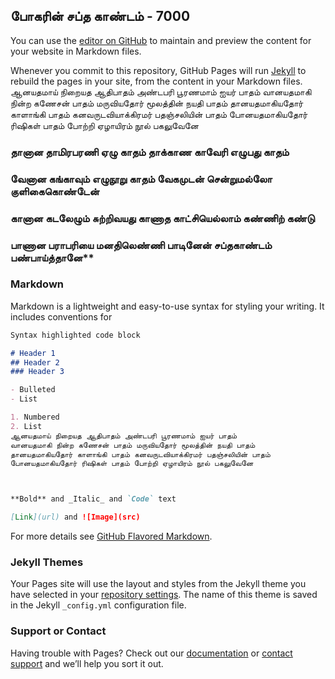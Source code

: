 ## போகரின் சப்த காண்டம் - 7000

You can use the [editor on GitHub](https://github.com/saraindia/saraindia.gihub.io/edit/gh-pages/index.md) to maintain and preview the content for your website in Markdown files.

Whenever you commit to this repository, GitHub Pages will run [Jekyll](https://jekyllrb.com/) to rebuild the pages in your site, from the content in your Markdown files.
ஆனயதமாய் நிறையத ஆதிபாதம் அண்டபரி பூரணமாம் ஐயர் பாதம்
வானயதமாகி நின்ற கணேசன் பாதம் மருவியதோர் மூலத்தின் நயதி பாதம்
தானயதமாகியதோர் காளாங்கி பாதம் கனவருடவியாக்கிரமர் பதஞ்சலியின் பாதம்
போனயதமாகியதோர் ரிஷிகள் பாதம் போற்றி ஏழாயிரம் நூல் பகலுவேனே

### தானான தாமிரபரணி ஏழு காதம் தாக்காண காவேரி எழுபது காதம்
### வேனான கங்காவும் எழுநூறு காதம் வேகமுடன் சென்றுமல்லோ குளிகைகொண்டேன்
### கானான கடலேழும் சுற்றிவயது காணாத காட்சியெல்லாம் கண்ணிற் கண்டு
### பாணான பராபரியை மனதிலெண்ணி பாடினேன் சப்தகாண்டம் பண்பாய்த்தானே**

### Markdown

Markdown is a lightweight and easy-to-use syntax for styling your writing. It includes conventions for

```markdown
Syntax highlighted code block

# Header 1
## Header 2
### Header 3

- Bulleted
- List

1. Numbered
2. List
ஆனயதமாய் நிறையத ஆதிபாதம் அண்டபரி பூரணமாம் ஐயர் பாதம்
வானயதமாகி நின்ற கணேசன் பாதம் மருவியதோர் மூலத்தின் நயதி பாதம்
தானயதமாகியதோர் காளாங்கி பாதம் கனவருடவியாக்கிரமர் பதஞ்சலியின் பாதம்
போனயதமாகியதோர் ரிஷிகள் பாதம் போற்றி ஏழாயிரம் நூல் பகலுவேனே



**Bold** and _Italic_ and `Code` text

[Link](url) and ![Image](src)
```

For more details see [GitHub Flavored Markdown](https://guides.github.com/features/mastering-markdown/).

### Jekyll Themes

Your Pages site will use the layout and styles from the Jekyll theme you have selected in your [repository settings](https://github.com/saraindia/saraindia.gihub.io/settings). The name of this theme is saved in the Jekyll `_config.yml` configuration file.

### Support or Contact

Having trouble with Pages? Check out our [documentation](https://docs.github.com/categories/github-pages-basics/) or [contact support](https://github.com/contact) and we’ll help you sort it out.
